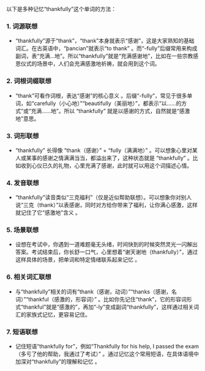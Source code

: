以下是多种记忆“thankfully”这个单词的方法：
### 1. 词源联想
 - “thankfully”源于“thank”，“thank”本身就表示“感谢”，这是大家熟知的基础词汇。在古英语中，“þancian”就表示“to thank” 。而“-fully”后缀常用来构成副词，表“充满…地”。所以“thankfully”就是“充满感谢地”，比如在一些宗教感恩仪式的场景中，人们会充满感激地祈祷，就会用到这个词。 
### 2. 词根词缀联想 
 - “thank”可看作词根，表达“感谢”的核心意义 。后缀“-fully”，常见于很多单词，如“carefully（小心地）”“beautifully（美丽地）”，都表示“以……的方式”或“充满……地”。所以 “thankfully” 就是以感谢的方式，自然就是“感激地”意思。 
### 3. 词形联想 
 - “thankfully” 长得像 “thank（感谢）” + “fully（满满地）” 。可以想象心里对某人或某事的感谢之情满满当当，都溢出来了，这种状态就是 “thankfully” 。比如收到心仪已久的礼物，心里充满了感谢，此时就可以用这个词描述心情。 
### 4. 发音联想 
 - “thankfully”读音类似“三克福利”（仅是近似帮助联想）。可以想象你对别人说“三克（thank）”以表感谢，同时对方给你带来了福利，让你满心感激，这样就记住了它“感激地”含义 。 
### 5. 场景联想 
 - 设想在考试中，你遇到一道难题毫无头绪，时间快到的时候突然灵光一闪解出答案。考试结束后，你长舒一口气，心里想着“谢天谢地（thankfully）”，通过这样具体的场景，把单词和特定情绪联系起来记忆 。 
### 6. 相关词汇联想 
 - 与“thankfully”相关的词有“thank（感谢，动词）”“thanks（感谢，名词）”“thankful（感激的，形容词）” 。比如你先记住“thank”，它的形容词形式“thankful”就是“感激的”，再加“-ly”变成副词“thankfully”，这样通过相关词汇的家族式记忆，更容易记住。 
### 7. 短语联想 
 - 记住短语“thankfully for”，例如“Thankfully for his help, I passed the exam（多亏了他的帮助，我通过了考试）” 。通过记忆这个常用短语，在具体语境中加深对“thankfully”的理解和记忆 。 